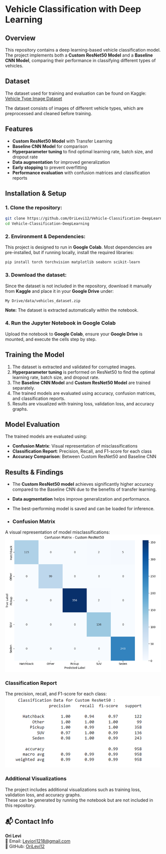 # Vehicle Classification with Deep Learning

## Overview
This repository contains a deep learning-based vehicle classification model. The project implements both a **Custom ResNet50 Model** and a **Baseline CNN Model**, comparing their performance in classifying different types of vehicles.

## Dataset
The dataset used for training and evaluation can be found on Kaggle:  
[Vehicle Type Image Dataset](https://www.kaggle.com/datasets/sujaykapadnis/vehicle-type-image-dataset)

The dataset consists of images of different vehicle types, which are preprocessed and cleaned before training.

## Features
- **Custom ResNet50 Model** with Transfer Learning
- **Baseline CNN Model** for comparison
- **Hyperparameter tuning** to find optimal learning rate, batch size, and dropout rate
- **Data augmentation** for improved generalization
- **Early stopping** to prevent overfitting
- **Performance evaluation** with confusion matrices and classification reports

## Installation & Setup

### 1. Clone the repository:
```bash
git clone https://github.com/OriLevi12/Vehicle-Classification-DeepLearning.git
cd Vehicle-Classification-DeepLearning
```

### 2. Environment & Dependencies:
This project is designed to run in **Google Colab**. Most dependencies are pre-installed, but if running locally, install the required libraries:

```bash
pip install torch torchvision matplotlib seaborn scikit-learn
```

### 3. Download the dataset:
Since the dataset is not included in the repository, download it manually from **Kaggle** and place it in your **Google Drive** under:

```bash
My Drive/data/vehicles_dataset.zip
```

**Note:** The dataset is extracted automatically within the notebook.

### 4. Run the Jupyter Notebook in Google Colab
Upload the notebook to **Google Colab**, ensure your **Google Drive** is mounted, and execute the cells step by step.

## Training the Model
1. The dataset is extracted and validated for corrupted images.
2. **Hyperparameter tuning** is performed on ResNet50 to find the optimal learning rate, batch size, and dropout rate.
3. The **Baseline CNN Model** and **Custom ResNet50 Model** are trained separately.
4. The trained models are evaluated using accuracy, confusion matrices, and classification reports.
5. Results are visualized with training loss, validation loss, and accuracy graphs.

## Model Evaluation
The trained models are evaluated using:
- **Confusion Matrix**: Visual representation of misclassifications
- **Classification Report**: Precision, Recall, and F1-score for each class
- **Accuracy Comparison**: Between Custom ResNet50 and Baseline CNN

## Results & Findings
- The **Custom ResNet50 model** achieves significantly higher accuracy compared to the Baseline CNN due to the benefits of transfer learning.
- **Data augmentation** helps improve generalization and performance.
- The best-performing model is saved and can be loaded for inference.

- ### Confusion Matrix  
A visual representation of model misclassifications:  
![Confusion Matrix](Images/Confusion%20matrix.png)

### Classification Report  
The precision, recall, and F1-score for each class:  
![Classification Report](Images/resnet50_classification_results.png)

### Additional Visualizations  
The project includes additional visualizations such as training loss, validation loss, and accuracy graphs.  
These can be generated by running the notebook but are not included in this repository.


## 📬 Contact Info
**Ori Levi**  
📧 Email: Leviori1218@gmail.com  
🐙 GitHub: [OriLevi12](https://github.com/OriLevi12)

